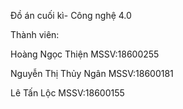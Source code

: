Đồ án cuối kì- Công nghệ 4.0

Thành viên:

Hoàng Ngọc Thiện          MSSV:18600255

Nguyễn Thị Thủy Ngân      MSSV:18600181

Lê Tấn Lộc                MSSV:18600155

